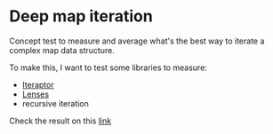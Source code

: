 # Deep map iteration

Concept test to measure and average what's the best way to iterate a complex map data structure.

To make this, I want to test some libraries to measure:

- [Iteraptor](https://github.com/am-kantox/elixir-iteraptor)
- [Lenses](https://github.com/obrok/lens) 
- recursive iteration

Check the result on this [link](https://github.com/daniikpando/deep-map-concept-test/blob/master/performance_results.md)
